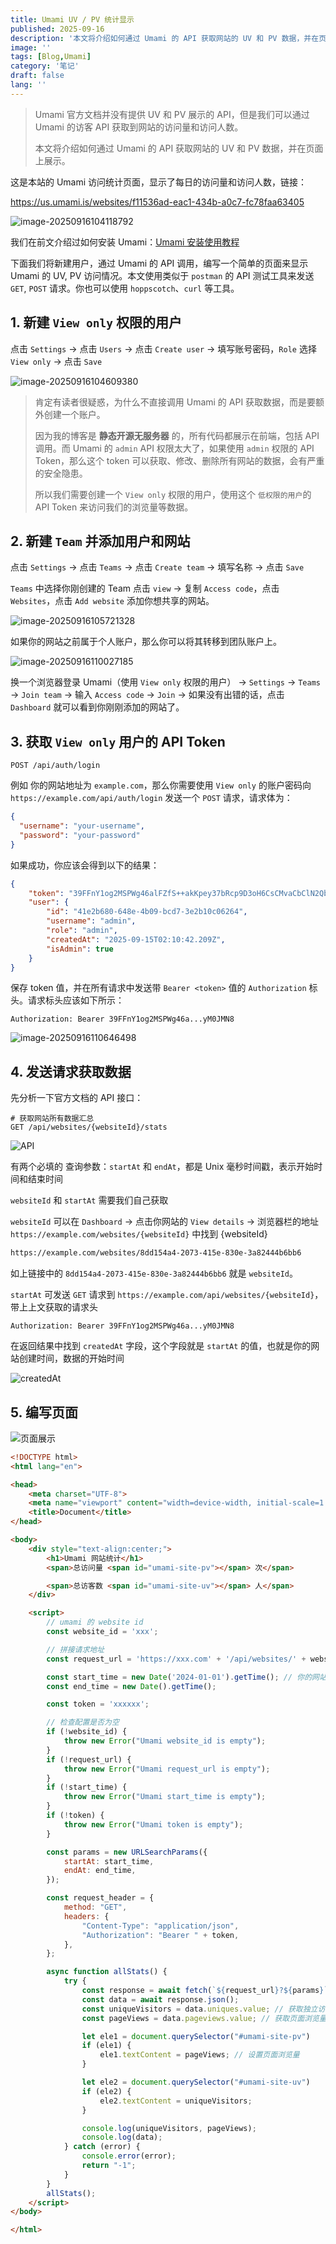 ```yaml
---
title: Umami UV / PV 统计显示 
published: 2025-09-16
description: '本文将介绍如何通过 Umami 的 API 获取网站的 UV 和 PV 数据，并在页面上展示。'
image: ''
tags: [Blog,Umami]
category: '笔记'
draft: false 
lang: ''
---
```


> Umami 官方文档并没有提供 UV 和 PV 展示的 API，但是我们可以通过 Umami 的访客 API 获取到网站的访问量和访问人数。
>
> 本文将介绍如何通过 Umami 的 API 获取网站的 UV 和 PV 数据，并在页面上展示。



这是本站的 Umami 访问统计页面，显示了每日的访问量和访问人数，链接：

https://us.umami.is/websites/f11536ad-eac1-434b-a0c7-fc78faa63405

![image-20250916104118792](../assets/images/image-20250916104118792.png)

我们在前文介绍过如何安装 Umami：[Umami 安装使用教程](https://blog.ovvv.top/posts/f7a090e6/)

下面我们将新建用户，通过 Umami 的 API 调用，编写一个简单的页面来显示 Umami 的 UV, PV 访问情况。本文使用类似于 `postman` 的 API 测试工具来发送 `GET`, `POST` 请求。你也可以使用 `hoppscotch`、`curl` 等工具。

## 1. 新建 `View only` 权限的用户

点击 `Settings` -> 点击 `Users` -> 点击 `Create user` -> 填写账号密码，`Role` 选择 `View only` -> 点击 `Save`

![image-20250916104609380](../assets/images/image-20250916104609380.png)

> 
>
> 肯定有读者很疑惑，为什么不直接调用 Umami 的 API 获取数据，而是要额外创建一个账户。
>
> 因为我的博客是 **静态开源无服务器** 的，所有代码都展示在前端，包括 API 调用。而 Umami 的 `admin` API 权限太大了，如果使用 `admin` 权限的 API Token，那么这个 token 可以获取、修改、删除所有网站的数据，会有严重的安全隐患。
>
> 所以我们需要创建一个 `View only` 权限的用户，使用这个 `低权限的用户`的 API Token 来访问我们的浏览量等数据。

## 2. 新建 `Team` 并添加用户和网站

点击 `Settings` -> 点击 `Teams` -> 点击 `Create team` -> 填写名称 -> 点击 `Save`

`Teams` 中选择你刚创建的 Team 点击 `view` -> 复制 `Access code`，点击 `Websites`，点击 `Add website` 添加你想共享的网站。

![image-20250916105721328](../assets/images/image-20250916105721328.png)

如果你的网站之前属于个人账户，那么你可以将其转移到团队账户上。

![image-20250916110027185](../assets/images/image-20250916110027185.png)

换一个浏览器登录 Umami（使用 `View only` 权限的用户） -> `Settings` -> `Teams` -> `Join team` -> 输入 `Access code` -> `Join` -> 如果没有出错的话，点击 `Dashboard` 就可以看到你刚刚添加的网站了。

## 3. 获取 `View only` 用户的 API Token

```apl
POST /api/auth/login
```

例如 你的网站地址为 `example.com`，那么你需要使用 `View only` 的账户密码向 `https://example.com/api/auth/login` 发送一个 `POST` 请求，请求体为：

```json
{
  "username": "your-username",
  "password": "your-password"
}
```

如果成功，你应该会得到以下的结果：

```JSON
{
    "token": "39FFnY1og2MSPWg46alFZfS++akKpey37bRcp9D3oH6CsCMvaCbClN2Qbqq0QhUyZBD1FlHQ9UzUwYOS+J0JKSYnOR7SjftGEuCGj+QBY9RFHxJQBJtpZJmtBvodjgsY0ov8e3jLIClNsfyAecZ3RDXnarsZt+hZwRAFL+5WlOShQP1Bg6e6UyJuUD7f/NWfU94C0ZKYkAgg3b66ATWnkh23UuM3LP3EyYBiQXX3T2PmtN5gSFf7XkS0yRLOP4OCkKUn15j6KzGWHkFsWalwfIz3yECPdZgEWZyDtAnxB5i52N/+t9XIdiR2TDy1LpNj7h7D/dgfue6YO9U5akCauecGniXD7ZPdP1awPvXC/oOLl8TzQCuL+yM0JMN8",
    "user": {
        "id": "41e2b680-648e-4b09-bcd7-3e2b10c06264",
        "username": "admin",
        "role": "admin",
        "createdAt": "2025-09-15T02:10:42.209Z",
        "isAdmin": true
    }
}
```

保存 token 值，并在所有请求中发送带 `Bearer <token>` 值的 `Authorization` 标头。请求标头应该如下所示：

```apl
Authorization: Bearer 39FFnY1og2MSPWg46a...yM0JMN8
```

![image-20250916110646498](../assets/images/image-20250916110646498.png)

## 4. 发送请求获取数据

先分析一下官方文档的 API 接口：

```API
# 获取网站所有数据汇总
GET /api/websites/{websiteId}/stats
```

![API](../assets/images/v2-3c570a96d2d263c81415fea5a97a94fd_1440w.webp)

有两个必填的 查询参数：`startAt` 和 `endAt`，都是 Unix 毫秒时间戳，表示开始时间和结束时间

`websiteId` 和 `startAt` 需要我们自己获取

`websiteId` 可以在 `Dashboard` -> 点击你网站的 `View details` -> 浏览器栏的地址 `https://example.com/websites/{websiteId}` 中找到 {websiteId}

```html
https://example.com/websites/8dd154a4-2073-415e-830e-3a82444b6bb6
```

如上链接中的 `8dd154a4-2073-415e-830e-3a82444b6bb6` 就是 `websiteId`。

`startAt` 可发送 `GET` 请求到 `https://example.com/api/websites/{websiteId}`，带上上文获取的请求头

```apl
Authorization: Bearer 39FFnY1og2MSPWg46a...yM0JMN8
```

在返回结果中找到 `createdAt` 字段，这个字段就是 `startAt` 的值，也就是你的网站创建时间，数据的开始时间

![createdAt](../assets/images/v2-0f39fd39907c3d7bd911395ba890d82e_1440w.webp)

##  5. 编写页面

![页面展示](../assets/images/v2-c07238914da7b6773ee1d26f03ace7f0_1440w.webp)

```html
<!DOCTYPE html>
<html lang="en">

<head>
    <meta charset="UTF-8">
    <meta name="viewport" content="width=device-width, initial-scale=1.0">
    <title>Document</title>
</head>

<body>
    <div style="text-align:center;">
        <h1>Umami 网站统计</h1>
        <span>总访问量 <span id="umami-site-pv"></span> 次</span>

        <span>总访客数 <span id="umami-site-uv"></span> 人</span>
    </div>

    <script>
        // umami 的 website id
        const website_id = 'xxx';

        // 拼接请求地址
        const request_url = 'https://xxx.com' + '/api/websites/' + website_id + '/stats';

        const start_time = new Date('2024-01-01').getTime(); // 你的网站创建时间
        const end_time = new Date().getTime();

        const token = 'xxxxxx';

        // 检查配置是否为空
        if (!website_id) {
            throw new Error("Umami website_id is empty");
        }
        if (!request_url) {
            throw new Error("Umami request_url is empty");
        }
        if (!start_time) {
            throw new Error("Umami start_time is empty");
        }
        if (!token) {
            throw new Error("Umami token is empty");
        }

        const params = new URLSearchParams({
            startAt: start_time,
            endAt: end_time,
        });

        const request_header = {
            method: "GET",
            headers: {
                "Content-Type": "application/json",
                "Authorization": "Bearer " + token,
            },
        };

        async function allStats() {
            try {
                const response = await fetch(`${request_url}?${params}`, request_header);
                const data = await response.json();
                const uniqueVisitors = data.uniques.value; // 获取独立访客数
                const pageViews = data.pageviews.value; // 获取页面浏览量

                let ele1 = document.querySelector("#umami-site-pv")
                if (ele1) {
                    ele1.textContent = pageViews; // 设置页面浏览量
                }

                let ele2 = document.querySelector("#umami-site-uv")
                if (ele2) {
                    ele2.textContent = uniqueVisitors;
                }

                console.log(uniqueVisitors, pageViews);
                console.log(data);
            } catch (error) {
                console.error(error);
                return "-1";
            }
        }
        allStats();
    </script>
</body>

</html>
```

